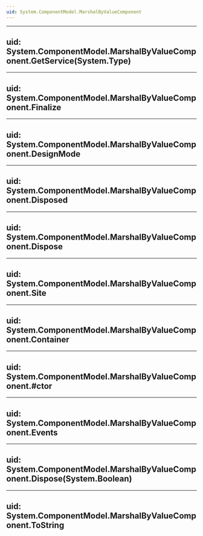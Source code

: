 ```yaml
---
uid: System.ComponentModel.MarshalByValueComponent
---
```


---
uid: System.ComponentModel.MarshalByValueComponent.GetService(System.Type)
---

---
uid: System.ComponentModel.MarshalByValueComponent.Finalize
---

---
uid: System.ComponentModel.MarshalByValueComponent.DesignMode
---

---
uid: System.ComponentModel.MarshalByValueComponent.Disposed
---

---
uid: System.ComponentModel.MarshalByValueComponent.Dispose
---

---
uid: System.ComponentModel.MarshalByValueComponent.Site
---

---
uid: System.ComponentModel.MarshalByValueComponent.Container
---

---
uid: System.ComponentModel.MarshalByValueComponent.#ctor
---

---
uid: System.ComponentModel.MarshalByValueComponent.Events
---

---
uid: System.ComponentModel.MarshalByValueComponent.Dispose(System.Boolean)
---

---
uid: System.ComponentModel.MarshalByValueComponent.ToString
---
